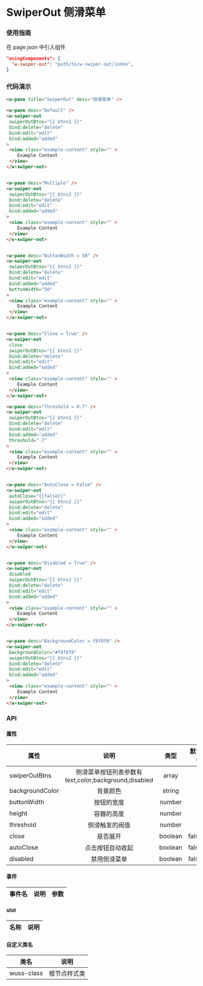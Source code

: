 # SwiperOut 侧滑菜单

### 使用指南

在 page.json 中引入组件

```json
"usingComponents": {
  "w-swiper-out": "path/to/w-swiper-out/index",
}
```

### 代码演示

```html
<w-pane title="SwiperOut" desc="侧滑菜单" />

<w-pane desc="Default" />
<w-swiper-out
 swiperOutBtns="{{ btns1 }}"
 bind:delete="delete"
 bind:edit="edit"
 bind:added="added"
>
 <view class="example-content" style="" >
    Example Content
 </view>
</w-swiper-out>


<w-pane desc="Multiple" />
<w-swiper-out
 swiperOutBtns="{{ btns2 }}"
 bind:delete="delete"
 bind:edit="edit"
 bind:added="added"
>
 <view class="example-content" style="" >
    Example Content
 </view>
</w-swiper-out>


<w-pane desc="ButtonWidth = 50" />
<w-swiper-out
 swiperOutBtns="{{ btns2 }}"
 bind:delete="delete"
 bind:edit="edit"
 bind:added="added"
 buttonWidth="50"
>
 <view class="example-content" style="" >
    Example Content
 </view>
</w-swiper-out>


<w-pane desc="Close = True" />
<w-swiper-out
 close
 swiperOutBtns="{{ btns1 }}"
 bind:delete="delete"
 bind:edit="edit"
 bind:added="added"
>
 <view class="example-content" style="" >
    Example Content
 </view>
</w-swiper-out>

<w-pane desc="Threshold = 0.7" />
<w-swiper-out
 swiperOutBtns="{{ btns1 }}"
 bind:delete="delete"
 bind:edit="edit"
 bind:added="added"
 threshold=".7"
>
 <view class="example-content" style="" >
    Example Content
 </view>
</w-swiper-out>


<w-pane desc="AutoClose = False" />
<w-swiper-out
 autoClose="{{false}}"
 swiperOutBtns="{{ btns2 }}"
 bind:delete="delete"
 bind:edit="edit"
 bind:added="added"
>
 <view class="example-content" style="" >
    Example Content
 </view>
</w-swiper-out>


<w-pane desc="Disabled = True" />
<w-swiper-out
 disabled
 swiperOutBtns="{{ btns2 }}"
 bind:delete="delete"
 bind:edit="edit"
 bind:added="added"
>
 <view class="example-content" style="" >
    Example Content
 </view>
</w-swiper-out>


<w-pane desc="BackgroundColor = f8f8f8" />
<w-swiper-out
 backgroundColor="#f8f8f8"
 swiperOutBtns="{{ btns2 }}"
 bind:delete="delete"
 bind:edit="edit"
 bind:added="added"
>
 <view class="example-content" style="" >
    Example Content
 </view>
</w-swiper-out>
```

### API

#### 属性

| 属性            |                         说明                          |  类型   | 默认值 |
| --------------- | :---------------------------------------------------: | :-----: | -----: |
| swiperOutBtns   | 侧滑菜单按钮列表参数有 text,color,background,disabled |  array  |     [] |
| backgroundColor |                       背景颜色                        | string  |      - |
| buttonWidth     |                      按钮的宽度                       | number  |      - |
| height          |                      容器的高度                       | number  |      - |
| threshold       |                    侧滑触发的阀值                     | number  |      - |
| close           |                       是否展开                        | boolean |  false |
| autoClose       |                   点击按钮自动收起                    | boolean |  false |
| disabled        |                     禁用侧滑菜单                      | boolean |  false |

#### 事件

| 事件名 | 说明 | 参数 |
| ------ | ---- | ---- |


#### slot

| 名称 | 说明 |
| ---- | ---- |


#### 自定义类名

| 类名       | 说明         |
| ---------- | ------------ |
| wuss-class | 根节点样式类 |
